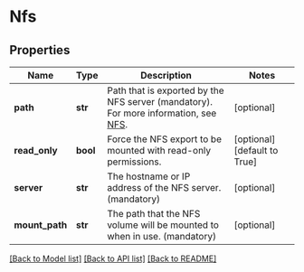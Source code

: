 # Nfs

## Properties
Name | Type | Description | Notes
------------ | ------------- | ------------- | -------------
**path** | **str** | Path that is exported by the NFS server (mandatory). For more information, see [NFS](https://kubernetes.io/docs/concepts/storage/volumes#nfs). | [optional] 
**read_only** | **bool** | Force the NFS export to be mounted with read-only permissions. | [optional] [default to True]
**server** | **str** | The hostname or IP address of the NFS server. (mandatory) | [optional] 
**mount_path** | **str** | The path that the NFS volume will be mounted to when in use. (mandatory) | [optional] 

[[Back to Model list]](../README.md#documentation-for-models) [[Back to API list]](../README.md#documentation-for-api-endpoints) [[Back to README]](../README.md)

